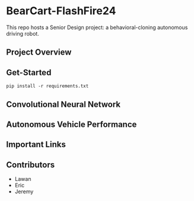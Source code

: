 # BearCart-FlashFire24
This repo hosts a Senior Design project: a behavioral-cloning autonomous driving robot. 

## Project Overview

## Get-Started
```console
pip install -r requirements.txt
```

## Convolutional Neural Network

## Autonomous Vehicle Performance

## Important Links 

## Contributors 
- Lawan
- Eric
- Jeremy

